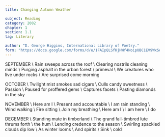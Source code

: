 ```yaml
---
title: Changing Autumn Weather

subject: Reading
category: 2002
chapter: 1
section: 1.1
tag: Literary

author: "D. George Higgins, International Library of Poetry."
form: "https://docs.google.com/forms/d/e/1FAIpQLSfKjHWf4NoipUBC1EV9WxSddiEkpIt8dIAH-dvWuiLYmpUfvw/viewform"
---
```

SEPTEMBER \\
Rain sweeps across the roof \\
Clearing nostrils cleaning minds \\
Purging asphalt in the urban forest \\
primeval \\
We creatures who live under rocks \\
Are surprised come morning

OCTOBER \\
Twilight mist smokes sad cigars \\
Culls candy sweetness \\
Passion \\
Paused for proffered gems \\
Captures facets \\
Pasting diamonds in the sky

NOVEMBER \\
Here am I \\
Present and accountable \\
I am rain standing \\
Wind walking \\
Fire sitting \\
Join my breathing \\
Here am I \\
I am here \\
I do

DECEMBER \\
Standing mute in timberland \\
The grand fall-timbred lute thrums forth \\
the hum \\
Lending credence to the season \\
Swirling spackled clouds dip low \\
As winter looms \\
And spirits \\
Sink \\
cold